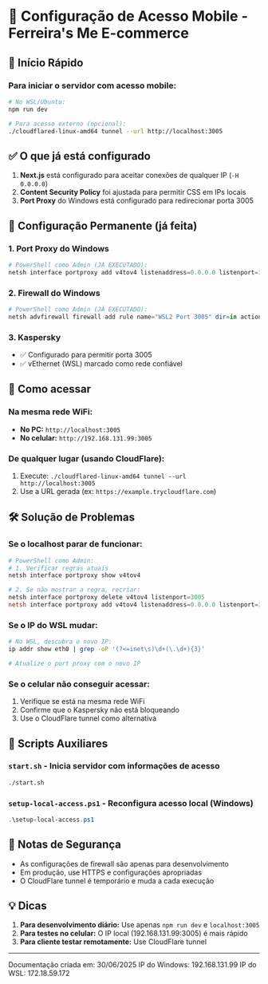 # 📱 Configuração de Acesso Mobile - Ferreira's Me E-commerce

## 🚀 Início Rápido

### Para iniciar o servidor com acesso mobile:

```bash
# No WSL/Ubuntu:
npm run dev

# Para acesso externo (opcional):
./cloudflared-linux-amd64 tunnel --url http://localhost:3005
```

## ✅ O que já está configurado

1. **Next.js** está configurado para aceitar conexões de qualquer IP (`-H 0.0.0.0`)
2. **Content Security Policy** foi ajustada para permitir CSS em IPs locais
3. **Port Proxy** do Windows está configurado para redirecionar porta 3005

## 🔧 Configuração Permanente (já feita)

### 1. Port Proxy do Windows
```powershell
# PowerShell como Admin (JÁ EXECUTADO):
netsh interface portproxy add v4tov4 listenaddress=0.0.0.0 listenport=3005 connectaddress=172.18.59.172 connectport=3005
```

### 2. Firewall do Windows
```powershell
# PowerShell como Admin (JÁ EXECUTADO):
netsh advfirewall firewall add rule name="WSL2 Port 3005" dir=in action=allow protocol=TCP localport=3005
```

### 3. Kaspersky
- ✅ Configurado para permitir porta 3005
- ✅ vEthernet (WSL) marcado como rede confiável

## 📱 Como acessar

### Na mesma rede WiFi:
- **No PC:** `http://localhost:3005`
- **No celular:** `http://192.168.131.99:3005`

### De qualquer lugar (usando CloudFlare):
1. Execute: `./cloudflared-linux-amd64 tunnel --url http://localhost:3005`
2. Use a URL gerada (ex: `https://example.trycloudflare.com`)

## 🛠️ Solução de Problemas

### Se o localhost parar de funcionar:
```powershell
# PowerShell como Admin:
# 1. Verificar regras atuais
netsh interface portproxy show v4tov4

# 2. Se não mostrar a regra, recriar:
netsh interface portproxy delete v4tov4 listenport=3005
netsh interface portproxy add v4tov4 listenaddress=0.0.0.0 listenport=3005 connectaddress=172.18.59.172 connectport=3005
```

### Se o IP do WSL mudar:
```bash
# No WSL, descubra o novo IP:
ip addr show eth0 | grep -oP '(?<=inet\s)\d+(\.\d+){3}'

# Atualize o port proxy com o novo IP
```

### Se o celular não conseguir acessar:
1. Verifique se está na mesma rede WiFi
2. Confirme que o Kaspersky não está bloqueando
3. Use o CloudFlare tunnel como alternativa

## 📄 Scripts Auxiliares

### `start.sh` - Inicia servidor com informações de acesso
```bash
./start.sh
```

### `setup-local-access.ps1` - Reconfigura acesso local (Windows)
```powershell
.\setup-local-access.ps1
```

## 🔐 Notas de Segurança

- As configurações de firewall são apenas para desenvolvimento
- Em produção, use HTTPS e configurações apropriadas
- O CloudFlare tunnel é temporário e muda a cada execução

## 💡 Dicas

1. **Para desenvolvimento diário:** Use apenas `npm run dev` e `localhost:3005`
2. **Para testes no celular:** O IP local (192.168.131.99:3005) é mais rápido
3. **Para cliente testar remotamente:** Use CloudFlare tunnel

---
Documentação criada em: 30/06/2025
IP do Windows: 192.168.131.99
IP do WSL: 172.18.59.172